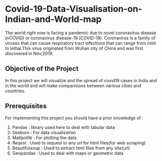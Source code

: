 # Covid-19-Data-Visualisation-on-Indian-and-World-map
The world right now is facing a pandemic due to novel coronavirus disease (nCOVID) or coronavirus disease-19 (COVID-19). Coronavirus is a family of viruses that can cause respiratory tract infections that can range from mild to lethal.This virus originated from Wuhan city of China and was first discovered in Nov,2019.

## Objective of the Project
In this project we will visualize and the spread of covid19 cases in India and in the world and will make comparisions between various cities and countries.

## Prerequisites
For implementing this project you should have a prior knowledge of :
1. Pandas : library used here to deal with tabular data
2. Seaborn : For data visualization
3. Matlpotlib : For plotting the data
4. Reqest : Used to request to any url for html files(for web scraping)
5. Beautifulsoup : Used to extract html files from any site(url)
6. Geopandas : Used to deal with maps or geometric data
